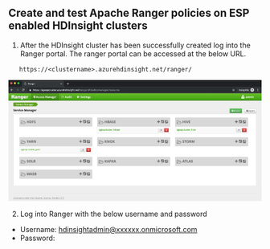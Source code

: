 ## Create and test Apache Ranger policies on ESP enabled HDInsight clusters

1. After the HDInsight cluster has been successfully created log into the Ranger portal. The ranger portal can be accessed at the below URL. 

````
   https://<clustername>.azurehdinsight.net/ranger/
````

![Ranger1](https://github.com/arnabganguly/HDInsightESPLab/blob/master/images/Picture36.png)

 2. Log into Ranger with the below username and password 
     
 - Username: hdinsightadmin@xxxxxx.onmicrosoft.com
 - Password:

 
  
<!--stackedit_data:
eyJoaXN0b3J5IjpbLTMyNTY1ODM4MCwxNTI2OTE4OTM3LDEwOT
U5MDMwMTAsLTIwODg3NDY2MTJdfQ==
-->